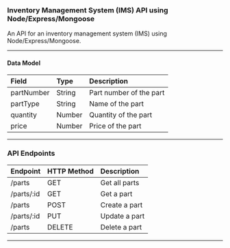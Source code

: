 ### Inventory Management System (IMS) API using Node/Express/Mongoose

An API for an inventory management system (IMS) using Node/Express/Mongoose.

---

#### Data Model

| Field      | Type   | Description             |
| :--------- | :----- | :---------------------- |
| partNumber | String | Part number of the part |
| partType   | String | Name of the part        |
| quantity   | Number | Quantity of the part    |
| price      | Number | Price of the part       |

---

### API Endpoints

| Endpoint   | HTTP Method | Description   |
| :--------- | :---------- | :------------ |
| /parts     | GET         | Get all parts |
| /parts/:id | GET         | Get a part    |
| /parts     | POST        | Create a part |
| /parts/:id | PUT         | Update a part |
| /parts     | DELETE      | Delete a part |

---

